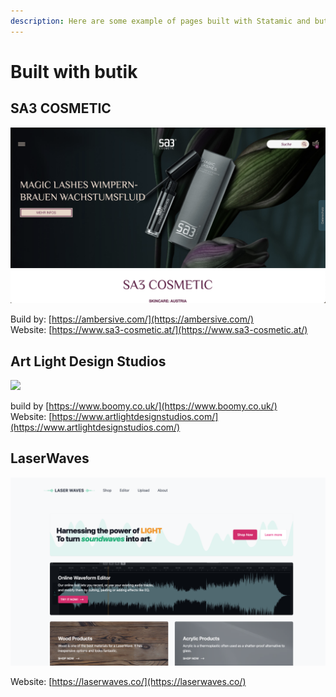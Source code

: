 ```yaml
---
description: Here are some example of pages built with Statamic and butik
---
```


# Built with butik

## SA3 COSMETIC

![](.gitbook/assets/sa3.png)

Build by: [https://ambersive.com/](https://ambersive.com/)  
Website: [https://www.sa3-cosmetic.at/](https://www.sa3-cosmetic.at/)

## Art Light Design Studios

![](.gitbook/assets/artlight.png)

build by [https://www.boomy.co.uk/](https://www.boomy.co.uk/)  
Website: [https://www.artlightdesignstudios.com/](https://www.artlightdesignstudios.com/)

## LaserWaves

![](.gitbook/assets/screenshot-2021-02-11-at-18.47.38.png)

Website: [https://laserwaves.co/](https://laserwaves.co/)



